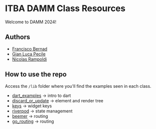 # ITBA DAMM Class Resources

Welcome to DAMM 2024!

## Authors

* [Francisco Bernad](https://github.com/FrBernad)
* [Gian Luca Pecile](https://github.com/glpecile)
* [Nicolas Rampoldi](https://github.com/NicolasRampoldi)

## How to use the repo

Access the `/lib` folder where you'll find the examples seen in each class.

* [dart_examples](/lib/dart_examples) -> intro to dart
* [discard_or_update](/lib/discard_or_update.dart) -> element and render tree
* [keys](/lib/keys.dart) -> widget keys
* [riverpod](https://github.com/FrBernad) -> state management
* [beemer](https://github.com/FrBernad) -> routing
* [go_routing](https://github.com/FrBernad) -> routing
